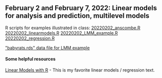 ## February 2 and February 7, 2022: Linear models for analysis and prediction, multilevel models

R scripts for examples illustrated in class:
[20220202_anscombe.R](./20220202_anscombe.R)
[20220202_linearmodels.R](./20220202_linearmodels.R)
[20220202_LMM_example.R](./20220202_LMM_example.R)
[20220202_regression.R](./20220202_regression.R)

["babyrats.rds" data file for LMM example](/babyrats.rds)

#### Some helpful resources

[Linear Models with R](https://julianfaraway.github.io/faraway/LMR/) - This is my favorite linear models / regression text.
